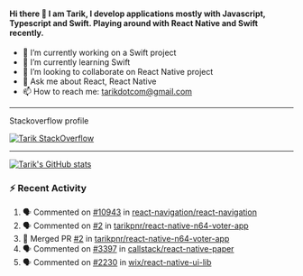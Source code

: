 #### Hi there 👋 I am Tarik, I develop applications mostly with Javascript, Typescript and Swift. Playing around with React Native and Swift recently.


- 🔭 I’m currently working on a Swift project
- 🌱 I’m currently learning Swift
- 👯 I’m looking to collaborate on React Native project
- 💬 Ask me about React, React Native
- 📫 How to reach me: tarikdotcom@gmail.com




---

Stackoverflow profile

[![Tarik StackOverflow](https://stackoverflow-badge.herokuapp.com/api/StackOverflowBadge/14122375)](https://stackoverflow.com/users/9631529/tarik)


---

[![Tarik's GitHub stats](https://github-readme-stats-pi-sable.vercel.app/api?username=tarikpnr&show_icons=true&theme=radical)](https://github.com/tarikpnr/github-readme-stats)


### :zap: Recent Activity

<!--START_SECTION:activity-->
1. 🗣 Commented on [#10943](https://github.com/react-navigation/react-navigation/issues/10943) in [react-navigation/react-navigation](https://github.com/react-navigation/react-navigation)
2. 🗣 Commented on [#2](https://github.com/tarikpnr/react-native-n64-voter-app/issues/2) in [tarikpnr/react-native-n64-voter-app](https://github.com/tarikpnr/react-native-n64-voter-app)
3. 🎉 Merged PR [#2](https://github.com/tarikpnr/react-native-n64-voter-app/pull/2) in [tarikpnr/react-native-n64-voter-app](https://github.com/tarikpnr/react-native-n64-voter-app)
4. 🗣 Commented on [#3397](https://github.com/callstack/react-native-paper/issues/3397) in [callstack/react-native-paper](https://github.com/callstack/react-native-paper)
5. 🗣 Commented on [#2230](https://github.com/wix/react-native-ui-lib/issues/2230) in [wix/react-native-ui-lib](https://github.com/wix/react-native-ui-lib)
<!--END_SECTION:activity-->







